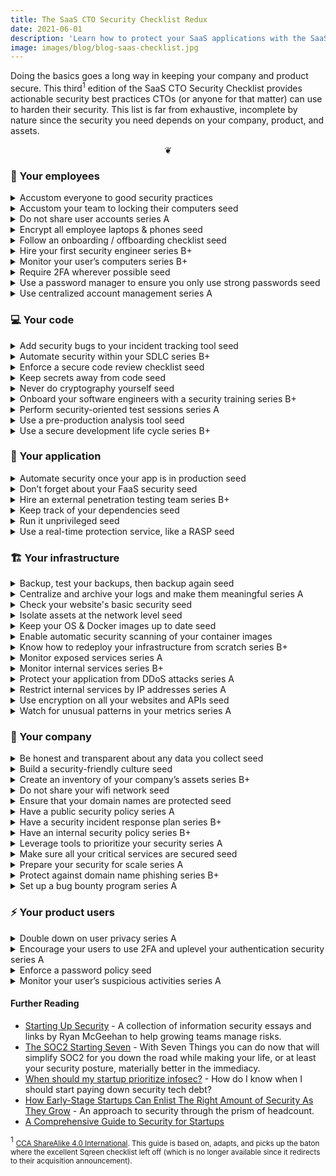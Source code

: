 ```yaml
---
title: The SaaS CTO Security Checklist Redux
date: 2021-06-01
description: 'Learn how to protect your SaaS applications with the SaaS CTO security checklist. Doing the basics goes a long way in keeping your company and product secure.'
image: images/blog/blog-saas-checklist.jpg
---
```


Doing the basics goes a long way in keeping your company and product secure. This third<sup>1</sup> edition of the SaaS CTO Security Checklist provides actionable security best practices CTOs (or anyone for that matter) can use to harden their security. This list is far from exhaustive, incomplete by nature since the security you need depends on your company, product, and assets.


<div onclick="document.body.querySelectorAll('details').forEach((e) => (e.hasAttribute('open')) ? e.removeAttribute('open') : e.setAttribute('open',true))"><center>&#x2766;</center></div>


### 🚀 Your employees
<details><summary>Accustom everyone to good security practices</summary>

People are often the weakest links in any company’s security. By holding trainings to explain how an attacker could infiltrate your company, you will increase their awareness and thus minimize the chance of them falling for common traps. Some things to cover include phishing emails, and the dangers of USB drives and email attachments.

##### Read more:
https://sudo.pagerduty.com/

https://www.secureworks.com/blog/cybersecurity-awareness-training-best-practices

</details>

<details><summary>Accustom your team to locking their computers seed</summary>

Your office may be secured, but you will eventually have to receive external people for a party or a meeting. Someone with physical access to an employee computer can do a lot of harm in a very short amount of time, so locking all computers is a great habit. If you get in the habit of locking your machine at the office, you’ll be unlikely to forget to also do it in a Starbucks or at a meetup.

##### Read more:

https://www.cnet.com/how-to/7-ways-to-lock-your-macbook
</details>

<details><summary>Do not share user accounts series A</summary>

Sharing a user account makes it hard to understand who is using the service or to identify who has performed a given action. This makes it much harder to recognize when an account has been taken over by an outside party. It also makes it harder to remove access to an account when employees leave the company, opening that account up to potential abuse.
</details>

<details><summary>Encrypt all employee laptops & phones seed</summary>

By encrypting all laptops, you protect both your company’s assets, and your employee’s private files. Encrypting your employee’s phones is the same, and will protect their security in the case of either theft or accidents.

Tools to remotely track and wipe:

https://preyproject.com/

https://landscape.canonical.com/

https://www.jamf.com/products/jamf-pro/

##### Read more:

https://support.apple.com/en-us/HT204837

https://wiki.archlinux.org/index.php/Dm-crypt

https://support.microsoft.com/en-us/instantanswers/e7d75dd2-29c2-16ac-f03d-20cfdf54202f/turn-on-device-encryption
</details>

<details><summary>Follow an onboarding / offboarding checklist seed</summary>

Onboarding and offboarding are important security moments for your employees. You’ll want to ensure that new employees enact the security measures needed and that your company follows the appropriate steps for employees who are leaving.

Your onboarding checklist should contain a list of all the steps you need to follow when an employee, contractor, or intern joins your company. A similar list can also be used when someone is leaving your team. Ensure that you deprovision all accounts they had access to.

##### Read more:

https://about.gitlab.com/handbook/people-group/general-onboarding/

https://about.gitlab.com/handbook/people-group/offboarding/

https://github.com/92bondstreet/awesome-onboarding

https://www.rippling.com/
</details>

<details><summary>Hire your first security engineer series B+</summary>

As your company grows, you’ll want to bring in a security expert and centralize your application security responsibilities on them. To determine if it’s the right time to do so, ask yourself the following questions:
do we have a security roadmap?
do we manage to deliver on it?

If you don’t, then it’s the time to strategically consider what your security roadmap should look like, and to find out what kind of security engineer you need.

It’s important to note that you shouldn’t hire a specialized security person too early. Early on, security is something that needs to be baked into your engineering organization rather than immediately offloaded to someone else. Only when your engineering team is fully bought into security but is simply getting overwhelmed should you bring in a specialized security engineer.

##### Read more:

https://medium.com/starting-up-security/hiring-the-cso-b737c30e098f

https://www.darkreading.com/threat-intelligence/the–typical–security-engineer-hiring-myths-and-stereotypes/a/d-id/133334
</details>

<details><summary>Monitor your user’s computers series B+</summary>
The more employees you have, the bigger the risk of them getting infected by malicious software, such as botnets. Using a HIPS system on employee hardware could help you get ahead of any problems via alerts and notifications.

##### Read more:

https://www.stormshield.com/

https://www.microsoft.com/en-us/windows/windows-defender/

</details>

<details><summary>Require 2FA wherever possible seed</summary>

Your employees should all use 2-factor authentication. By adding 2FA, you add an extra layer of security. Should your employee’s password get stolen, the attacker would still be locked out unless they have access to the second factor (e.g. phone app or text) as well. As a CTO, your role is to make sure everyone complies with this rule. Phones are the most commonly used device for second factors, and thus have to be secured accordingly (e.g. with codes or biometry). Another option is to use purpose-built hardware-based 2FA, like Yubikeys.

##### Read more:

https://en.wikipedia.org/wiki/Multi-factor_authentication

https://support.google.com/a/answer/184711

https://get.slack.help/hc/en-us/articles/212221668-Require-two-factor-authentication-for-your-team

https://www.yubico.com/why-yubico/how-yubikey-works/

</details>

<details><summary>Use a password manager to ensure you only use strong passwords seed</summary>
Using a complex and unique password for every website is great advice, but it can be very difficult to remember all of them. Rather than reusing passwords or storing your passwords somewhere others could access, use a password manager. Password managers are a great way to manage multiple passwords across sites, since they will remember everything for you with a single master password, and can often generate unique strong passwords for you. Encourage your employees to do likewise, and purchase a business plan to a password manager if necessary.

Some great password managers are:

https://www.dashlane.com

https://lastpass.com

https://onelogin.com

https://support.apple.com/en-us/HT204085

https://passwords.google.com/

</details>

<details><summary>Use centralized account management series A</summary>

Having a centralized place with all user authorizations is the best way not to forget anything once you need to update a user profile (e.g. if an internship came to its end). It is also a great place to define the standard account creation process you need for a given user. If you can, implement SSO to simplify and automate this process.

Configuring with Google Apps: https://support.google.com/a/answer/6087519
</details>

### 💻 Your code
<details><summary>Add security bugs to your incident tracking tool seed</summary>

Every developer should contribute to maintaining a list of security issues that need to be fixed in the future. Making them available to the rest of the team will increase security awareness in your company.

Treat security bugs like any other type of bug – determine their priority based on whether or not they are exploitable and the damage that could be done. Additionally, hold post-mortems for serious security bugs with the team to ensure that everyone gets visibility and learns from them.

</details>

<details><summary>Automate security within your SDLC series B+</summary>

If your security practices impact your development velocity, they will be looked at as more of a burden than a valuable step. The best practices today are to take lessons from DevOps and find ways to bring security closer to developers. Leverage tools that can automate security checks and monitoring. Implementing automated SAST/DAST tools, vulnerability dependency scanning, and others will help you catch the obvious flaws before they get into production. Just beware that you’ll have to sift through false positives and that these tools have limited scope.

##### Read more:

https://en.wikipedia.org/wiki/Systems_development_life_cycle

https://github.com/devsecops/awesome-devsecops

</details>

<details><summary>Enforce a secure code review checklist seed</summary>

Security should always be kept in mind while coding. Pull request reviews should be performed with security in mind as well. Depending on where the code is, the checks should be different. Dealing with user entry is one thing, dealing with business structures is another – the concerns are related to the context.

In addition to common sense, keep in mind typical security flaws. For example, many code snippets from places like StackOverflow have not been written with security in mind. If your team pulls code snippets from the Internet, make sure they double check them for security before deploying them.

Security competency is also a good topic to ask about when interviewing a candidate.

##### Read more:

https://www.owasp.org/index.php/Top_10-2017_Top_10

</details>

<details><summary>Keep secrets away from code seed</summary>

Never commit secrets in your code. They should be handled and stored separately in order to prevent them from accidentally being shared or exposed. This keeps a clear layer of separation between your environments (typically development, staging, and production).

##### Read more:

https://www.envkey.com/

https://www.vaultproject.io/

https://github.com/99designs/aws-vault

https://cloud.google.com/secret-manager

https://aws.amazon.com/secrets-manager/

https://aws.amazon.com/blogs/mt/the-right-way-to-store-secrets-using-parameter-store/

https://www.digitalocean.com/community/tutorials/an-introduction-to-managing-secrets-safely-with-version-control-systems


</details>

<details><summary>Never do cryptography yourself seed</summary>

Always rely on existing mechanisms, libraries, and tools. Cryptography is an expertise. Building your own implementations, or using flags and options you don’t fully understand, will expose you to major risks. Libraries such as na.cl (https://nacl.cr.yp.to/) expose only a few options and restrict you to the good choices.

</details>

<details><summary>Onboard your software engineers with a security training series B+</summary>

Secure applications start with secure developers. Your software engineers need to be aware of security best practices in order to write secure code and to perform security-minded code reviews. Since security is usually not something hiring managers consider during recruitment, an initial training at onboarding will help your devs reach a minimum level of security.

Also, consider checking for security competency during the hiring process. This will help you better shape your training.

Some good security training options:

https://safecode.org

https://sudo.pagerduty.com/

</details>

<details><summary>Perform security-oriented test sessions series A</summary>

Once in a while, the entire technical team should sit together and spend time targeting all parts of the application, looking for vulnerabilities. This is a great time to test for account isolation, token unicity, unauthenticated paths, etc… You will heavily rely on your browser’s web console, curl, and 3rd party tools such as Zap (https://www.owasp.org/index.php/OWASP_Zed_Attack_Proxy_Project).

The benefit of doing these test sessions yourselves is that your team has the best understanding of your application, and likely where the weak points are. Showing that they can be exploited (or not) is valuable feedback for the team. These sessions complement external pentests quite well.

##### Read more:

https://www.owasp.org/index.php/OWASP_Testing_Guide_v4_Table_of_Contents

</details>

<details><summary>Use a pre-production analysis tool seed</summary>

Pre-production analysis tools like static code analysis (SAST) can help identify some of your low-hanging security fruits. They also improve the overall security awareness of your team when the checks are automatically integrated into the code review process. But keep in mind that these tools generate a lot of false positives that can quickly overwhelm you with meaningless alerts. The best practice is to make them part of your process, but not too rely too heavily on them.

Tools:

https://www.owasp.org/index.php/Source_Code_Analysis_Tools

Findbugs (Java)

Brakeman (Ruby)

</details>

<details><summary>Use a secure development life cycle series B+</summary>

The secure development lifecycle is a process that helps tackle security issues at the beginning of a project. While rarely used as is, it provides good insights at all stages of the project, from the specification to the release. It will allow you to enforce good practices at every stage of the project life.

##### Read more:

https://en.wikipedia.org/wiki/Systems_development_life_cycle

https://www.owasp.org/images/7/76/Jim_Manico_(Hamburg)_-_Securiing_the_SDLC.pdf
</details>

### 📲 Your application
<details><summary>Automate security once your app is in production seed</summary>

Several tools offer ways to automate custom security protection in production. Wherever possible, leverage your business information and logic to automate monitoring and protection of security situations systemic to your particular business. The more you can automate, the easier you’ll be able to scale your security.

##### Read more:

https://snyk.io/

https://github.com/bridgecrewio/checkov

https://docs.sqreen.com/security-automation/introduction-playbooks/

</details>

<details><summary>Don’t forget about your FaaS security seed</summary>

If you’re using FaaS in your company, you should ensure that it’s not a weak point for security.

Make sure:

Your code is centralized - either in a FaaS-specific repository or within the applications that the function depends upon

Deployment is centralized in the CI. With FaaS abstracting things for you, it can be easy to forget about the different functions!

Privileges used by the function are minimalist (and distinct from the privileges used to deploy it)

On top of that, FaaS should follow all the security criteria that you apply to your applications - from specifications, to development, to operating in production.

##### Read more:

https://techbeacon.com/enterprise-it/how-lock-down-your-serverless-apps-five-steps

</details>

<details><summary>Hire an external penetration testing team series B+</summary>

Pentesters take an external and naive point of view of your infrastructure and products. They will take nothing for granted and will check even the most basic assumptions, as well as all of your infrastructure. The experience can help focus your security efforts and mindset.

##### Read more:

https://www.softwaretestinghelp.com/penetration-testing-guide/

https://blog.sqreen.com/leverage-pentest/

https://www.sqreen.com/checklists/pentest-checklist

</details>

<details><summary>Keep track of your dependencies seed</summary>

Applications are built using dozens of third party libraries. A single flaw in any of these libraries may put your entire application at risk. According to OWASP, one of the most common application security risks is using dependencies with known vulnerabilities. Some tools allow you to check your dependencies for vulnerabilities and ensure that they are up-to-date:

##### Read more:

https://dependabot.com/ 

https://snyk.io/

</details>

<details><summary>Run it unprivileged seed</summary>

In the case that an attacker does successfully attack your application, having it running as a user with restricted privileges will make it harder for the attacker to take over the host and/or to bounce to other services. Privileged users are root on Unix systems, and Administrator or System on Windows systems.

</details>

<details><summary>Use a real-time protection service, like a RASP seed</summary>

These days, WAFs are pretty outdated. It’s better to use services that sit closer to your application. These tools protect web applications from attacks at run-time. An Application Security Management (ASM) tool can do for security in your application what APM tools do for performance. They can monitor and protect against all major vulnerabilities (SQL injections, XSS attacks, account takeovers, code injections, etc…) without false positives.

##### Read more:

https://www.rapid7.com/blog/post/2019/09/04/rasp-101-what-is-runtime-application-self-protection/

https://www.contrastsecurity.com/runtime-application-self-protection-rasp

https://www.sqreen.com/

http://www8.hp.com/us/en/software-solutions/appdefender-application-self-protection/
</details>


### 🏗 Your infrastructure
<details><summary>Backup, test your backups, then backup again seed</summary>

Backup all your critical assets. Ensure that you attempt to restore your backups frequently so you can guarantee that they’re working as intended. S3 is a very cheap and effective way to backup your assets. Instrument monitoring to ensure backups and restoration verification are working as intended. Research whether offsite and encrypted backups make sense for your product, infrastructure, and regulatory concerns (PII and user data retention).

##### Read more:

https://docs.aws.amazon.com/AmazonRDS/latest/UserGuide/USER_WorkingWithAutomatedBackups.html

https://aws.amazon.com/getting-started/backup-files-to-amazon-s3/

https://www.tarsnap.com/

https://quay.io/


</details>

<details><summary>Centralize and archive your logs and make them meaningful series A</summary>

Logs are very useful for understanding what happened after an incident occurs, finding where an attacker came from, and possibly even who they are. Many solutions exist to gather and organize logs.

Don’t forget, you need to take care that the system time configured on each of your machines is in sync so that you can easily cross-correlate logs. You’ll have a much harder time if they’re not (no pun intended).

##### Read more:

https://en.wikipedia.org/wiki/Network_Time_Protocol

https://www.loggly.com/

https://www.elastic.co/products/kibana

</details>

<details><summary>Check your website's basic security seed</summary>

Websites are exposed to many different classes of vulnerabilities, and some may be prevented by appropriately configuring the server. Best practices include adding headers such as HSTS, X-Frame-Options, X-Content-Type-Options, etc. Add in a Content Security Policy if possible.

##### Read more:

https://www.sqreen.com/scanner

https://securityheaders.com

https://www.ssllabs.com/

</details>

<details><summary>Isolate assets at the network level seed</summary>

Only your public APIs should be exposed to the Internet. You should isolate your networks to prevent any unauthorized access to your database. This will prevent attackers from connecting to it and attempting to crack the password - or exploit vulnerabilities.

##### Read more:

https://docs.aws.amazon.com/AmazonVPC/latest/UserGuide/VPC_Subnets.html

https://www.sqreen.com/resources/aws-security

</details>

<details><summary>Keep your OS & Docker images up to date seed</summary>

You should download all of your OS’s and Docker security updates and regularly update your machines and images. If you use a PAAS provider (Heroku, AWS Beanstalk, etc…), they will take care of this for you. If not, you will need to do it yourself. Ideally, automate this process if possible.

##### Read more:

https://github.com/containrrr/watchtower

https://spacewalkproject.github.io/

</details>

<details><summary>Enable automatic security scanning of your container images</summary>

You should turn on automatic security scanning of your container images. Be sure to also instrument the alerts these tools generate to your standard dashboard and monitoring flows so they get the attention they require.

##### Read more:

https://cloud.google.com/container-analysis/docs/vulnerability-scanning

https://docs.aws.amazon.com/AmazonECR/latest/userguide/image-scanning.html

https://quay.io/
</details>

<details><summary>Know how to redeploy your infrastructure from scratch series B+</summary>

Hopefully you never need to, but in the case of a disaster, this allows you to quickly spawn new infrastructure and populate it with data from your backups. This is the perfect use case for disaster recovery.

##### Read more:

https://aws.amazon.com/cloudformation/

https://cloud.google.com/deployment-manager/

https://www.terraform.io/

https://www.pulumi.com/

</details>

<details><summary>Monitor exposed services series A</summary>

Your developers constantly deploy new services. Step one is to ensure that you keep track of them, but you also want to ensure that they don’t expose sensitive services to the outside world, (for instance, a database accessible from the Internet without network filtering). Using a network scanner will help you ensure that no unexpected services are exposed, and will tell you when new services are vulnerable and should be updated.

Check this cloud friendly tool:

https://www.goldfiglabs.com/products/checkup/

https://github.com/toniblyx/my-arsenal-of-aws-security-tools

</details>

<details><summary>Monitor internal services series B+</summary>

It’s a fairly common attitude to not focus on the security of your internal services as much as your external services. However, as you get bigger, you will lose visibility on the services used internally. When you start to lose track of internal services, they become a vector through which viruses or worms could spread. Additionally, more people (like contractors) will have access to your internal network. If it’s not secured, this puts it at risk.

##### Read more:

https://www.tenable.com/downloads/nessus

</details>

<details><summary>Protect your application from DDoS attacks series A</summary>

A Distributed Denial-of-Service Attack (DDoS) can have a real impact on your bottom line and customer experience. Basic DDoS protections can easily be integrated with a CDN, but there are purpose-built DDoS protection tools available as well.

##### Read more:

https://www.fastly.com/

https://www.cloudflare.com/

https://cloud.google.com/cdn

https://aws.amazon.com/cloudfront/

</details>

<details><summary>Restrict internal services by IP addresses series A</summary>

Connections to your infrastructure and non-public properties (hosted CIs, admin interfaces, databases etc.) should only be accessible through a bounce host (in a VPC, behind a bastion host or VPN, etc.).


##### Read more:

https://aws.amazon.com/fr/blogs/security/securely-connect-to-linux-instances-running-in-a-private-amazon-vpc/

</details>

<details><summary>Use encryption on all your websites and APIs seed</summary>

Encrypting communications is not only about privacy, but also about your users’ safety, since it will prevent most attempts at tampering with what they receive.

A free popular solution is: https://letsencrypt.org/

##### Read more:

https://support.google.com/webmasters/answer/6073543?hl=en

</details>

<details><summary>Watch for unusual patterns in your metrics series A</summary>

Takeovers will often be used to steal your data or setup your servers to be used as bouncers. These can be detected by watching for unusual patterns in key metrics, such as network bandwidth, CPU and memory consumption, and disk usage.

##### Read more:

https://newrelic.com/server-monitoring

https://www.sysdig.com/

</details>

### 🏢 Your company
<details><summary>Be honest and transparent about any data you collect seed</summary>

Should you be breached, attackers may publicize the data that they gather. Your customers need to be aware of what data you’re storing so they’re not caught by surprise.

Additionally, with GDPR now in place, you could face legal and financial repercussions if you collect data about your (European) customers and users that they haven’t consented to give you. Ensure that you are clear about the data that you will collect from users that interact with you.

##### Read more:

https://hbr.org/2015/05/customer-data-designing-for-transparency-and-trust

https://www.enterpriseready.io/gdpr/preparing-for-gdpr/#

https://github.com/privacyradius/gdpr-checklist

</details>

<details><summary>Build a security-friendly culture seed</summary>

Mistakes happen. People click on phishing emails, reuse passwords, or overlook vulnerabilities in their code. While you should focus on trying to prevent security breaches in the first place, it’s also important to think about what needs to happen after a breach.

From the culture side, the best thing you can do is try and minimize the time between a breach and you finding out about it. This means that your employees have to be trained to recognize potential security breaches, and that you have to build a culture that encourages them to report them. Everyone needs to understand that mistakes are possible and that if they fear that one has happened, they should report their doubt right away, rather than trying to hide it. This can only be achieved with a blameless attitude in the culture and a feeling of psychological safety. Work to instill those feelings.

##### Read more:

https://securitycultureframework.net/

https://i.blackhat.com/eu-18/Wed-Dec-5/eu-18-OBoyle-SDL-at-Scale-Growing-Security-Champions.pdf

</details>

<details><summary>Create an inventory of your company’s assets series B+</summary>

A mapping of your company’s assets enables you to monitor the points that need the most attention and vulnerabilities that need to be hardened. You can’t understand your security if you don’t know all the assets that should be secure.

For your servers, this is built-in if you are using a cloud service or a PaaS and all your machines are registered / spawned through it. Otherwise, you will need to review all your assets regularly to determine if you still need them, to keep them up to date, and to ensure that they benefit from your latest deployments.

##### Read more:

https://github.com/goldfiglabs/introspector

https://github.com/lyft/cartography

https://resources.infosecinstitute.com/asset-management-guide-information-security-professionals/

https://magoo.github.io/simple-risk/

</details>

<details><summary>Do not share your wifi network seed</summary>

Sharing your company wifi network with guests or neighbors may give them the opportunity to gather information on your network, and allow them to access resources protected by source IP. Use an isolated and dedicated guest wifi network instead. Set up a calendar reminder to change the password every two months, since this password is shared among a potentially large number of people outside your organization.

</details>

<details><summary>Ensure that your domain names are protected seed</summary>

Ensure that your domain names are protected Domain names should be renewed regularly. If you bought one from a third party, you should also make sure that the authoritative configured name server is your own. Take a few precautions when registering your domain to make it more difficult to hijack, including transfer locks and using an account owner email on a different domain. Enable monitoring to ensure someone is alerted if a domain is about to expire.  Prefer to use a security oriented registrar.

Security oriented registrars:

* https://www.cloudflare.com/products/registrar/

* https://domains.google/

* https://www.cscdbs.com/en/domain-management/

* https://markmonitor.com/


##### Read more:

https://github.com/glensc/monitoring-plugin-check_domain - Monitor for expiration.

https://www.icann.org/news/blog/do-you-have-a-domain-name-here-s-what-you-need-to-know-part-4

https://www.eurodns.com/blog/domain-name-security-best-practices

https://blogs.akamai.com/2019/02/protecting-your-domain-names-taking-the-first-steps.html

https://www.esecurityplanet.com/trends/tips-for-protecting-your-domain-names/

</details>

<details><summary>Have a public security policy series A</summary>

This is a page on your corporate website describing how you secure your users and their data, and how you plan to respond to external bug reports. You should advise that you support responsible disclosure. Keep in mind that you will likely receive reports of varying impact, so having a process for prioritizing them is important.

##### Read more:

https://www.sqreen.com/resources/security-page

https://www.airbnb.com/security

https://www.apple.com/support/security/

</details>

<details><summary>Have a security incident response plan series B+</summary>

This will allow whoever is in charge at the time of a breach to communicate accordingly about an incident and will allow for the fastest response. Trying to make your plan up in the heat of the moment can make the impact of breaches much worse.

##### Read more:

https://zeltser.com/security-incident-response-program-tips/

https://github.com/meirwah/awesome-incident-response

https://security.openstack.org/vmt-process.html

https://medium.com/@magoo/incident-response-writing-a-playbook-773e7920f171

https://www.amazon.com/How-Measure-Anything-Cybersecurity-Risk/dp/1536669741

</details>

<details><summary>Have an internal security policy series B+</summary>

This is a short document outlining the security requirements in your company for your employees and defining who is responsible and who they can turn to for all things security. Make this part of onboarding and ensure that it’s easy to find.

##### Read more:

https://hbr.org/2017/11/the-key-to-better-cybersecurity-keep-employee-rules-simple

https://medium.com/starting-up-security/starting-up-security-policy-104261d5438a

</details>

<details><summary>Leverage tools to prioritize your security series A</summary>
Early on, you’ll want to focus on enhancing your security with smart internal practices. However, as you grow, it becomes more and more worth it to bring in some useful security tools. For instance, AWS offers AWS Trusted Advisor which, for a fraction of your billing, will provide you with actionable insights about your infrastructure security. Others can help you with different parts of your total security needs, from your application to your infrastructure.

##### Read more:

https://www.goldfiglabs.com/

https://forsetisecurity.org/

https://github.com/toniblyx/my-arsenal-of-aws-security-tools

https://runpanther.io/

https://aws.amazon.com/premiumsupport/technology/trusted-advisor/

https://cloud.google.com/security-command-center

</details>

<details><summary>Make sure all your critical services are secured seed</summary>

Many companies rely on 3rd-party services and platforms like Google Apps, Slack, and Wordpress. These services all have default settings that should be improved to increase their security level. All these services should be updated and checked on a regular basis, particularly when new versions come out.

##### Read more:

https://landing.google.com/advancedprotection/

https://blog.trailofbits.com/2015/07/07/how-to-harden-your-google-apps/

https://support.google.com/a/answer/7587183?hl=en

https://docs.github.com/en/organizations/keeping-your-organization-secure/requiring-two-factor-authentication-in-your-organization

https://medium.com/@longtermsec/more-tips-for-securing-your-g-suite-4d617bd04bc8

https://get.slack.help/hc/en-us/articles/115004155306-Security-tips-to-protect-your-workspace

</details>

<details><summary>Prepare your security for scale series A</summary>

Scale comes to each company differently. In many startups, scale occurs on various levels, whether it is in the size of the sales team, a big growth in the engineering team, opening new offices, etc. Each of these scaling events brings specific challenges. For example, how are you gonna run your security onboarding in a new office abroad if the employees there don’t speak the same language? It’s important to evaluate your security policies and practices with each scaling event you have.


##### Read more:

https://ayeks.de/post/2018-06-11-automating_and_scaling_security/

</details>

<details><summary>Protect against domain name phishing series B+</summary>

Some attackers buy domain names that are similar to yours, by dropping letters or using homoglyphs. For instance phishng.com instead of phishing.com. Registering lookalike domain names will help you prevent against this. Also, monitoring Certificate Transparency can help in proactively detecting attacks.

</details>

<details><summary>Set up a bug bounty program series A</summary>

A bug bounty program will allow external hackers to report vulnerabilities. Most of the bug bounty programs set rewards in place. You need security-aware people inside your development teams to evaluate any reports you receive, so make sure that you have the right internal resources before you set up such a program.

##### Read more:

https://www.yeswehack.com/en/index.html

https://hackerone.com/

https://cobalt.io
</details>

### ⚡️ Your product users
<details><summary>Double down on user privacy series A</summary>

Many successful attacks happen through social engineering. This means that access to your users’ data has to be a big deal to you. Require a user’s explicit consent before allowing support / sales to access their data. This access should also be audited. Good security hygiene here can make social engineering attempts to get into your users’ data harder.

##### Read more:

https://resources.infosecinstitute.com/5-best-practices-for-ensuring-data-privacy/

</details>

<details><summary>Encourage your users to use 2FA and uplevel your authentication security series A</summary>

As you get higher profile customers, you will be required to implement stronger security practices. This includes offering them 2FA, role-based account management, SSO, etc. Oftentimes, these features are entry level requirements for more enterprise deals.

##### Read more:

https://auth0.com/

https://www.okta.com/

https://webauthn.io/
</details>

<details><summary>Enforce a password policy seed</summary>

Your users’ accounts will be much harder to steal if you require them to use strong passwords. Ideally, stick with common strong password policy requirements, to prevent your users from getting frustrated at not remembering some arcane rule.

Remember that NIST has updated its guidelines length &gt; complexity.

##### Read more:

https://auth0.com/blog/dont-pass-on-the-new-nist-password-guidelines/

https://www.digicert.com/blog/creating-password-policy-best-practices/

</details>

<details><summary>Monitor your user’s suspicious activities series A</summary>

Some users may behave suspiciously within your application, potentially trying to hack into your application, subvert your services, or bother your other customers. By monitoring suspicious users, you will be able to block or flag the illegitimate ones.

##### Read more:

https://castle.io
</details>

#### Further Reading

* [Starting Up Security](https://scrty.io/) - A collection of information security essays and links by Ryan McGeehan to help growing teams manage risks.
* [The SOC2 Starting Seven](https://latacora.micro.blog/2020/03/12/the-soc-starting.html) - With Seven Things you can do now that will simplify SOC2 for you down the road while making your life, or at least your security posture, materially better in the immediacy.
* [When should my startup prioritize infosec?](https://www.goldfiglabs.com/blog/when-should-my-startup-prioritize-infosec/) - How do I know when I should start paying down security tech debt?
* [How Early-Stage Startups Can Enlist The Right Amount of Security As They Grow](https://review.firstround.com/how-early-stage-startups-can-enlist-the-right-amount-of-security-as-they-grow) - An approach to security through the prism of headcount.
* [A Comprehensive Guide to Security for Startups](https://www.bvp.com/atlas/security-for-startups)

<sup>1</sup> <small>[CCA ShareAlike 4.0 International](https://github.com/vikrum/CTOSecurityChecklist/blob/master/LICENSE.md). This guide is based on, adapts, and picks up the baton where the excellent Sqreen checklist left off (which is no longer available since it redirects to their acquisition announcement).</small>
